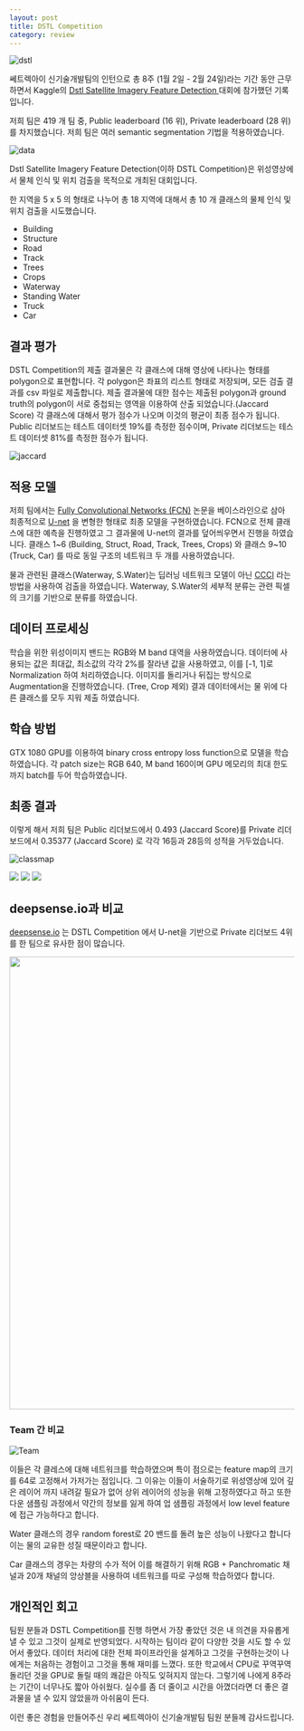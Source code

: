 ```yaml
---
layout: post
title: DSTL Competition
category: review
---
```

![dstl](/images/2017-4-13-DSTL/dstl.png)

쎄트렉아이 신기술개발팀의 인턴으로 총 8주 (1월 2일 - 2월 24일)라는 기간 동안 근무 하면서 Kaggle의  [Dstl Satellite Imagery Feature Detection ](https://www.kaggle.com/c/dstl-satellite-imagery-feature-detection) 대회에 참가했던 기록입니다.

저희 팀은 419 개 팀 중, Public leaderboard (16 위), Private leaderboard (28 위)를 차지했습니다. 저희 팀은 여러 semantic segmentation 기법을 적용하였습니다.

![data](../images/2017-4-13-DSTL/dataset.png)

Dstl Satellite Imagery Feature Detection(이하 DSTL Competition)은 위성영상에서 물체 인식 및 위치 검출을 목적으로 개최된 대회입니다.

한 지역을 5 x 5 의 형태로 나누어 총 18 지역에 대해서 총 10 개 클래스의 물체 인식 및 위치 검출을 시도했습니다.
- Building
- Structure
- Road
- Track
- Trees
- Crops
- Waterway
- Standing Water
- Truck
- Car

## 결과 평가
DSTL Competition의 제출 결과물은 각 클래스에 대해 영상에 나타나는 형태를 polygon으로 표현합니다. 각 polygon은 좌표의 리스트 형태로 저장되며, 모든 검출 결과를 csv 파일로 제출합니다.
제출 결과물에 대한 점수는 제출된 polygon과 ground truth의 polygon이 서로 중첩되는 영역을 이용하여 산출 되었습니다.(Jaccard Score)
각 클래스에 대해서 평가 점수가 나오며 이것의 평균이 최종 점수가 됩니다.
Public 리더보드는 테스트 데이터셋 19%를 측정한 점수이며,
Private 리더보드는 테스트 데이터셋 81%를 측정한 점수가 됩니다.

![jaccard](/images/2017-4-13-DSTL/jaccard.png)


## 적용 모델
저희 팀에서는 [Fully Convolutional Networks (FCN)](https://arxiv.org/abs/1411.4038) 논문을 베이스라인으로 삼아 최종적으로 [U-net](https://arxiv.org/abs/1505.04597) 을 변형한 형태로 최종 모델을 구현하였습니다.
FCN으로 전체 클래스에 대한 예측을 진행하였고 그 결과물에 U-net의 결과를 덮어씌우면서 진행을 하였습니다.
클래스 1~6 (Building, Struct, Road, Track, Trees, Crops) 와  클래스 9~10 (Truck, Car) 를 따로 동일 구조의 네트워크 두 개를 사용하였습니다.

물과 관련된 클래스(Waterway, S.Water)는 딥러닝 네트워크 모델이 아닌  [CCCI](https://www.kaggle.com/resolut/dstl-satellite-imagery-feature-detection/waterway-0-095-lb) 라는 방법을 사용하여 검출을 하였습니다.
Waterway, S.Water의 세부적 분류는 관련 픽셀의 크기를 기반으로 분류를 하였습니다.

## 데이터 프로세싱
학습을 위한 위성이미지 밴드는 RGB와 M band 대역을 사용하였습니다.
데이터에 사용되는 값은 최대값, 최소값의 각각 2%를 잘라낸 값을 사용하였고, 이를 [-1, 1]로 Normalization 하여 처리하였습니다.
이미지를 돌리거나 뒤집는 방식으로 Augmentation을 진행하였습니다. (Tree, Crop 제외)
결과 데이터에서는 물 위에 다른 클래스를 모두 지워 제출 하였습니다.

## 학습 방법
GTX 1080 GPU를 이용하여 binary cross entropy loss function으로 모델을 학습하였습니다.
각 patch size는 RGB 640, M band 160이며 GPU 메모리의 최대 한도 까지 batch를 두어 학습하였습니다.

## 최종 결과
이렇게 해서 저희 팀은 Public 리더보드에서 0.493 (Jaccard Score)를 Private 리더보드에서 0.35377 (Jaccard Score) 로 각각 16등과 28등의 성적을 거두었습니다.

![classmap](/images/2017-4-13-DSTL/classmap.png)

<img src="/images/2017-4-13-DSTL/U-net_result1.png">

<img src="/images/2017-4-13-DSTL/U-net_result2.png">

<img src="/images/2017-4-13-DSTL/final_result.png">

## deepsense.io과 비교
[deepsense.io](https://deepsense.io/deep-learning-for-satellite-imagery-via-image-segmentation/) 는 DSTL Competition 에서 U-net을 기반으로 Private 리더보드 4위를 한 팀으로 유사한 점이 많습니다.

<img src="../images/2017-4-13-DSTL/architecture.png" width="600" height="800">

### Team 간 비교

![Team](/images/2017-4-13-DSTL/team.png)

이들은 각 클레스에 대해 네트워크를 학습하였으며
특이 점으로는 feature map의 크기를 64로 고정해서 가저가는 점입니다.
그 이유는 이들이 서술하기로 위성영상에 있어 깊은 레이어 까지 내려갈 필요가 없어 상위 레이어의 성능을 위해 고정하였다고 하고
또한 다운 샘플링 과정에서 약간의 정보를 잃게 하여 업 샘플링 과정에서 low level feature에 접근 가능하다고 합니다.

Water 클래스의 경우
random forest로 20 밴드를 돌려 높은 성능이 나왔다고 합니다 이는 물의 교유한 성질 때문이라고 합니다.

Car 클래스의 경우는 차량의 수가 적어 이를 해결하기 위해
RGB + Panchromatic 채널과 20개 채널의 앙상블을 사용하여 네트워크를 따로 구성해 학습하였다 합니다.


## 개인적인 회고
팀원 분들과 DSTL Competition를 진행 하면서 가장 좋았던 것은 내 의견을 자유롭게 낼 수 있고
그것이 실제로 반영되었다. 시작하는 팀이라 같이 다양한 것을 시도 할 수 있어서 좋았다.
데이터 처리에 대한 전체 파이프라인을 설계하고 그것을 구현하는것이 나에게는 처음하는 경험이고
그것을 통해 재미를 느꼈다. 또한 학교에서 CPU로 꾸역꾸역 돌리던 것을 GPU로 돌릴 때의 쾌감은 아직도 잊혀지지 않는다.
그렇기에 나에게 8주라는 기간이 너무나도 짧아 아쉬웠다. 실수를 좀 더 줄이고 시간을 아꼈더라면 더 좋은 결과물을 낼 수 있지 않았을까 아쉬움이 든다.

이런 좋은 경험을 만들어주신 우리 쎄트렉아이 신기술개발팀 팀원 분들께 감사드립니다.
